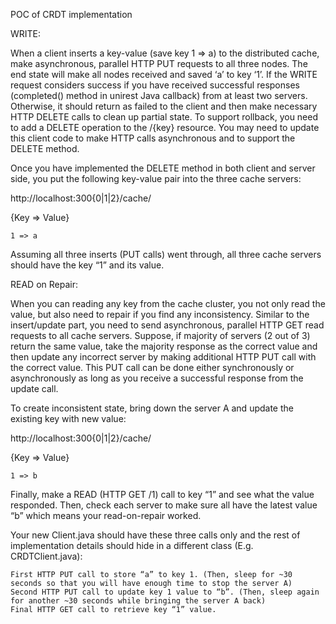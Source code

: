POC of CRDT implementation


WRITE:

When a client inserts a key-value (save key 1 => a) to the distributed cache, make asynchronous, parallel HTTP PUT requests to all three nodes. The end state will make all nodes received and saved ‘a’ to key ‘1’. If the WRITE request considers success if you have received successful responses (completed() method in unirest Java callback) from at least two servers. Otherwise, it should return as failed to the client and then make necessary HTTP DELETE calls to clean up partial state. To support rollback, you need to add a DELETE operation to the /{key} resource. You may need to update this client code to make HTTP calls asynchronous and to support the DELETE method.

Once you have implemented the DELETE method in both client and server side, you put the following key-value pair into the three cache servers:

http://localhost:300{0|1|2}/cache/ 

{Key => Value}

    1 => a

Assuming all three inserts (PUT calls) went through, all three cache servers should have the key “1” and its value.


READ on Repair: 

When you can reading any key from the cache cluster, you not only read the value, but also need to repair if you find any inconsistency. Similar to the insert/update part, you need to send asynchronous, parallel HTTP GET read requests to all cache servers. Suppose, if majority of servers (2 out of 3) return the same value, take the majority response as the correct value and then update any incorrect server by making additional HTTP PUT call with the correct value. This PUT call can be done either synchronously or asynchronously as long as you receive a successful response from the update call.

To create inconsistent state, bring down the server A and update the existing key with new value:

http://localhost:300{0|1|2}/cache/ 

{Key => Value}

    1 => b

Finally, make a READ (HTTP GET /1) call to key “1” and see what the value responded. Then, check each server to make sure all have the latest value “b” which means your read-on-repair worked.

Your new Client.java should have these three calls only and the rest of implementation details should hide in a different class (E.g. CRDTClient.java):

    First HTTP PUT call to store “a” to key 1. (Then, sleep for ~30 seconds so that you will have enough time to stop the server A)
    Second HTTP PUT call to update key 1 value to “b”. (Then, sleep again for another ~30 seconds while bringing the server A back)
    Final HTTP GET call to retrieve key “1” value.  